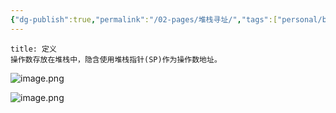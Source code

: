 ```yaml
---
{"dg-publish":true,"permalink":"/02-pages/堆栈寻址/","tags":["personal/blog","计算机组成原理/指令系统"]}
---
```


```ad-info
title: 定义
操作数存放在堆栈中，隐含使用堆栈指针(SP)作为操作数地址。
```
![image.png](https://yelanyanyu-img-bed.oss-cn-hangzhou.aliyuncs.com/img/blog/2024/12/20241203221551.png)


![image.png](https://yelanyanyu-img-bed.oss-cn-hangzhou.aliyuncs.com/img/blog/2024/12/20241203221602.png)
